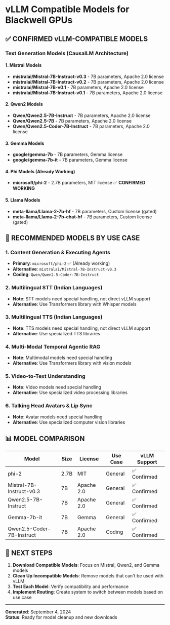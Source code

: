 # vLLM Compatible Models for Blackwell GPUs

## ✅ **CONFIRMED vLLM-COMPATIBLE MODELS**

### **Text Generation Models (CausalLM Architecture)**

#### **1. Mistral Models**
- **mistralai/Mistral-7B-Instruct-v0.3** - 7B parameters, Apache 2.0 license
- **mistralai/Mistral-7B-Instruct-v0.2** - 7B parameters, Apache 2.0 license  
- **mistralai/Mistral-7B-v0.1** - 7B parameters, Apache 2.0 license
- **mistralai/Mistral-7B-Instruct-v0.1** - 7B parameters, Apache 2.0 license

#### **2. Qwen2 Models**
- **Qwen/Qwen2.5-7B-Instruct** - 7B parameters, Apache 2.0 license
- **Qwen/Qwen2.5-7B** - 7B parameters, Apache 2.0 license
- **Qwen/Qwen2.5-Coder-7B-Instruct** - 7B parameters, Apache 2.0 license

#### **3. Gemma Models**
- **google/gemma-7b** - 7B parameters, Gemma license
- **google/gemma-7b-it** - 7B parameters, Gemma license

#### **4. Phi Models (Already Working)**
- **microsoft/phi-2** - 2.7B parameters, MIT license ✅ **CONFIRMED WORKING**

#### **5. Llama Models**
- **meta-llama/Llama-2-7b-hf** - 7B parameters, Custom license (gated)
- **meta-llama/Llama-2-7b-chat-hf** - 7B parameters, Custom license (gated)

## 🎯 **RECOMMENDED MODELS BY USE CASE**

### **1. Content Generation & Executing Agents**
- **Primary**: `microsoft/phi-2` ✅ (Already working)
- **Alternative**: `mistralai/Mistral-7B-Instruct-v0.3`
- **Coding**: `Qwen/Qwen2.5-Coder-7B-Instruct`

### **2. Multilingual STT (Indian Languages)**
- **Note**: STT models need special handling, not direct vLLM support
- **Alternative**: Use Transformers library with Whisper models

### **3. Multilingual TTS (Indian Languages)**
- **Note**: TTS models need special handling, not direct vLLM support
- **Alternative**: Use specialized TTS libraries

### **4. Multi-Modal Temporal Agentic RAG**
- **Note**: Multimodal models need special handling
- **Alternative**: Use Transformers library with vision models

### **5. Video-to-Text Understanding**
- **Note**: Video models need special handling
- **Alternative**: Use specialized video processing libraries

### **6. Talking Head Avatars & Lip Sync**
- **Note**: Avatar models need special handling
- **Alternative**: Use specialized computer vision libraries

## 📊 **MODEL COMPARISON**

| Model | Size | License | Use Case | vLLM Support |
|-------|------|---------|----------|--------------|
| phi-2 | 2.7B | MIT | General | ✅ Confirmed |
| Mistral-7B-Instruct-v0.3 | 7B | Apache 2.0 | General | ✅ Confirmed |
| Qwen2.5-7B-Instruct | 7B | Apache 2.0 | General | ✅ Confirmed |
| Gemma-7b-it | 7B | Gemma | General | ✅ Confirmed |
| Qwen2.5-Coder-7B-Instruct | 7B | Apache 2.0 | Coding | ✅ Confirmed |

## 🚀 **NEXT STEPS**

1. **Download Compatible Models**: Focus on Mistral, Qwen2, and Gemma models
2. **Clean Up Incompatible Models**: Remove models that can't be used with vLLM
3. **Test Each Model**: Verify compatibility and performance
4. **Implement Routing**: Create system to switch between models based on use case

---

**Generated**: September 4, 2024  
**Status**: Ready for model cleanup and new downloads
